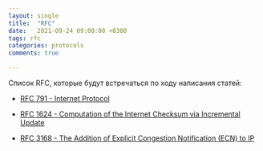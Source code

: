 ```yaml
---
layout: single
title:  "RFC"
date:   2021-09-24 09:00:00 +0300
tags: rfc
categories: protocols
comments: true

---
```


Список RFC, которые будут встречаться по ходу написания статей:

* [RFC 791 -  Internet Protocol](https://www.rfc-editor.org/rfc/rfc791.html)

* [RFC 1624 - Computation of the Internet Checksum via Incremental Update](https://www.rfc-editor.org/rfc/rfc1624)
 
* [RFC 3168 - The Addition of Explicit Congestion Notification (ECN) to IP](https://www.rfc-editor.org/rfc/rfc3168.html)